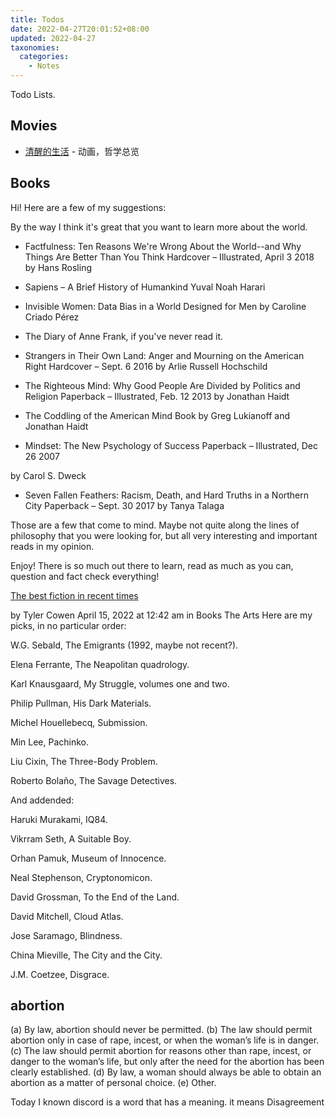 ```yaml
---
title: Todos
date: 2022-04-27T20:01:52+08:00
updated: 2022-04-27
taxonomies:
  categories:
    - Notes
---
```


Todo Lists.

## Movies

- [清醒的生活](https://en.wikipedia.org/wiki/Waking_Life) - 动画，哲学总览

## Books

Hi! Here are a few of my suggestions:

By the way I think it's great that you want to learn more about the world.

- Factfulness: Ten Reasons We're Wrong About the World--and Why Things Are Better Than You Think Hardcover – Illustrated, April 3 2018 by Hans Rosling

- Sapiens – A Brief History of Humankind Yuval Noah Harari

- Invisible Women: Data Bias in a World Designed for Men by Caroline Criado Pérez

- The Diary of Anne Frank, if you've never read it.

- Strangers in Their Own Land: Anger and Mourning on the American Right Hardcover – Sept. 6 2016 by Arlie Russell Hochschild

- The Righteous Mind: Why Good People Are Divided by Politics and Religion Paperback – Illustrated, Feb. 12 2013 by Jonathan Haidt

- The Coddling of the American Mind Book by Greg Lukianoff and Jonathan Haidt

- Mindset: The New Psychology of Success Paperback – Illustrated, Dec 26 2007

by Carol S. Dweck

- Seven Fallen Feathers: Racism, Death, and Hard Truths in a Northern City Paperback – Sept. 30 2017 by Tanya Talaga

Those are a few that come to mind. Maybe not quite along the lines of philosophy that you were looking for, but all very interesting and important reads in my opinion.

Enjoy! There is so much out there to learn, read as much as you can, question and fact check everything!

[The best fiction in recent times](https://marginalrevolution.com/marginalrevolution/2022/04/the-best-fiction-in-recent-times.html)

by Tyler Cowen April 15, 2022 at 12:42 am in Books The Arts
Here are my picks, in no particular order:

W.G. Sebald, The Emigrants (1992, maybe not recent?).

Elena Ferrante, The Neapolitan quadrology.

Karl Knausgaard, My Struggle, volumes one and two.

Philip Pullman, His Dark Materials.

Michel Houellebecq, Submission.

Min Lee, Pachinko.

Liu Cixin, The Three-Body Problem.

Roberto Bolaño, The Savage Detectives.

And addended:

Haruki Murakami, IQ84.

Vikrram Seth, A Suitable Boy.

Orhan Pamuk, Museum of Innocence.

Neal Stephenson, Cryptonomicon.

David Grossman, To the End of the Land.

David Mitchell, Cloud Atlas.

Jose Saramago, Blindness.

China Mieville, The City and the City.

J.M. Coetzee, Disgrace.

## abortion

(a) By law, abortion should never be permitted. (b) The law should permit abortion only in case of rape, incest, or when the woman’s life is in danger. (c) The law should permit abortion for reasons other than rape, incest, or danger to the woman’s life, but only after the need for the abortion has been clearly established. (d) By law, a woman should always be able to obtain an abortion as a matter of personal choice. (e) Other.

Today I known discord is a word that has a meaning. it means Disagreement

